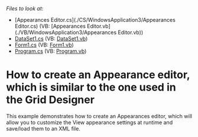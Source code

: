 <!-- default file list -->
*Files to look at*:

* [Appearances Editor.cs](./CS/WindowsApplication3/Appearances Editor.cs) (VB: [Appearances Editor.vb](./VB/WindowsApplication3/Appearances Editor.vb))
* [DataSet1.cs](./CS/WindowsApplication3/DataSet1.cs) (VB: [DataSet1.vb](./VB/WindowsApplication3/DataSet1.vb))
* [Form1.cs](./CS/WindowsApplication3/Form1.cs) (VB: [Form1.vb](./VB/WindowsApplication3/Form1.vb))
* [Program.cs](./CS/WindowsApplication3/Program.cs) (VB: [Program.vb](./VB/WindowsApplication3/Program.vb))
<!-- default file list end -->
# How to create an Appearance editor, which is similar to the one used in the Grid Designer


<p>This example demonstrates how to create an Appearances editor, which will allow you to customize the View appearance settings at runtime and save/load them to an XML file.</p>

<br/>


